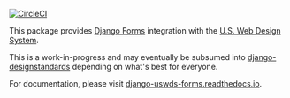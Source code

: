 [![CircleCI](https://circleci.com/gh/18F/django-uswds-forms.svg?style=svg)](https://circleci.com/gh/18F/django-uswds-forms)

This package provides [Django Forms][django-forms] integration with the
[U.S. Web Design System][uswds].

This is a work-in-progress and may eventually be subsumed into
[django-designstandards][] depending on what's best for everyone.

For documentation, please visit [django-uswds-forms.readthedocs.io][].

[django-designstandards]: https://github.com/department-of-veterans-affairs/django-designstandards
[uswds]: https://standards.usa.gov/
[django-uswds-forms.readthedocs.io]: http://django-uswds-forms.readthedocs.io/en/latest/
[django-forms]: https://docs.djangoproject.com/en/1.11/topics/forms/#the-django-form-class
